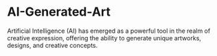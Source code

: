 # AI-Generated-Art
Artificial Intelligence (AI) has emerged as a powerful tool in the realm of creative expression, offering the ability to generate unique artworks, designs, and creative concepts.
